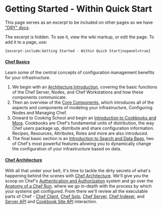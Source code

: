 Getting Started - Within Quick Start
====================================

This page serves as an excerpt to be included on other pages so we have
["DRY" docs](http://en.wikipedia.org/wiki/Drydock).

The excerpt is hidden. To see it, view the wiki markup, or edit the
page. To add it to a page, use:

    {excerpt-include:Getting Started - Within Quick Start|nopanel=true}

#### [Chef Basics](Chef%20Basics.html "Chef Basics")

Learn some of the central concepts of configuration management benefits
for your infrastructure.

1.  We begin with an [Architecture
    Introduction](Architecture%20Introduction.html "Architecture Introduction"),
    covering the basic functions of the Chef Server, Nodes, and Chef
    Workstations and how these components communicate.
2.  Then an overview of the [Core
    Components](Core%20Components.html "Core Components"), which
    introduces all of the aspects and components of modeling your
    infrastructure, Configuring Nodes and Managing Chef.
3.  Onward to Cooking School and begin an [Introduction to Cookbooks and
    More](Introduction%20to%20Cookbooks%20and%20More.html "Introduction to Cookbooks and More").
    Cookbooks are Chef's fundamental units of distribution, the way Chef
    users package up, distribute and share configuration information.
    Recipes, Resources, Attributes, Roles and more are also introduced.
4.  The final basic section is an [Introduction to Search and Data
    Bags](Introduction%20to%20Search%20and%20Data%20Bags.html "Introduction to Search and Data Bags"),
    two of Chef's most powerful features allowing you to dynamically
    change the configuration of your infrastructure based on data.

#### [Chef Architecture](Architecture.html "Architecture")

With all that under your belt, it's time to tackle the dirty secrets of
what's happening behind the scenes with [Chef
Architecture](Architecture.html "Architecture"). We'll give you the
scoop on Chef's [Authentication and
Authorization](Authentication%20and%20Authorization.html "Authentication and Authorization")
system and go over the [Anatomy of a Chef
Run](Anatomy%20of%20a%20Chef%20Run.html "Anatomy of a Chef Run"), where
we go in-depth with the process by which your systems get configured.
From there we'll review all the executable parts of Chef - [Chef
Client](Chef%20Client.html "Chef Client"), [Chef
Solo](Chef%20Solo.html "Chef Solo"), [Chef
Server](Chef%20Server.html "Chef Server"), [Chef
Indexer](Chef%20Indexer.html "Chef Indexer"), and [Server
API](Server%20API.html "Server API") and [Cookbook Site
API](Cookbook%20Site%20API.html "Cookbook Site API") interaction.
